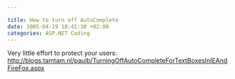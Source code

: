 ```yaml
---

title: How to turn off AutoComplete
date: 2005-04-19 18:41:38 +02:00
categories: ASP.NET Coding
---
```

<P>Very little effort to protect your users: <A href="http://blogs.tamtam.nl/paulb/TurningOffAutoCompleteForTextBoxesInIEAndFireFox.aspx">http://blogs.tamtam.nl/paulb/TurningOffAutoCompleteForTextBoxesInIEAndFireFox.aspx</A></P>
<P> </P>

